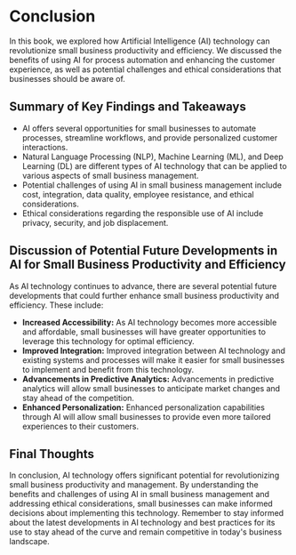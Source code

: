 # Conclusion

In this book, we explored how Artificial Intelligence (AI) technology can revolutionize small business productivity and efficiency. We discussed the benefits of using AI for process automation and enhancing the customer experience, as well as potential challenges and ethical considerations that businesses should be aware of.

Summary of Key Findings and Takeaways
-------------------------------------

* AI offers several opportunities for small businesses to automate processes, streamline workflows, and provide personalized customer interactions.
* Natural Language Processing (NLP), Machine Learning (ML), and Deep Learning (DL) are different types of AI technology that can be applied to various aspects of small business management.
* Potential challenges of using AI in small business management include cost, integration, data quality, employee resistance, and ethical considerations.
* Ethical considerations regarding the responsible use of AI include privacy, security, and job displacement.

Discussion of Potential Future Developments in AI for Small Business Productivity and Efficiency
------------------------------------------------------------------------------------------------

As AI technology continues to advance, there are several potential future developments that could further enhance small business productivity and efficiency. These include:

* **Increased Accessibility:** As AI technology becomes more accessible and affordable, small businesses will have greater opportunities to leverage this technology for optimal efficiency.
* **Improved Integration:** Improved integration between AI technology and existing systems and processes will make it easier for small businesses to implement and benefit from this technology.
* **Advancements in Predictive Analytics:** Advancements in predictive analytics will allow small businesses to anticipate market changes and stay ahead of the competition.
* **Enhanced Personalization:** Enhanced personalization capabilities through AI will allow small businesses to provide even more tailored experiences to their customers.

Final Thoughts
--------------

In conclusion, AI technology offers significant potential for revolutionizing small business productivity and management. By understanding the benefits and challenges of using AI in small business management and addressing ethical considerations, small businesses can make informed decisions about implementing this technology. Remember to stay informed about the latest developments in AI technology and best practices for its use to stay ahead of the curve and remain competitive in today's business landscape.